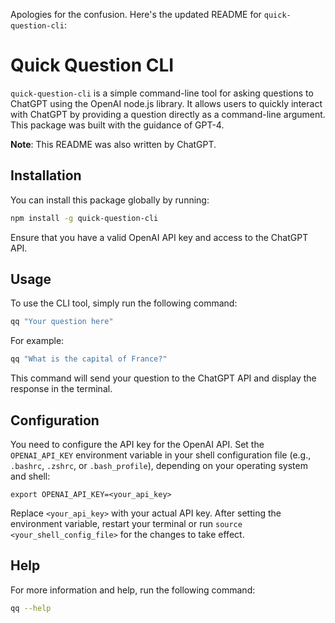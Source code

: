 Apologies for the confusion. Here's the updated README for `quick-question-cli`:

# Quick Question CLI

`quick-question-cli` is a simple command-line tool for asking questions to ChatGPT using the OpenAI node.js library. It allows users to quickly interact with ChatGPT by providing a question directly as a command-line argument. This package was built with the guidance of GPT-4.

**Note**: This README was also written by ChatGPT.

## Installation

You can install this package globally by running:

```bash
npm install -g quick-question-cli
```

Ensure that you have a valid OpenAI API key and access to the ChatGPT API.

## Usage

To use the CLI tool, simply run the following command:

```bash
qq "Your question here"
```

For example:

```bash
qq "What is the capital of France?"
```

This command will send your question to the ChatGPT API and display the response in the terminal.

## Configuration

You need to configure the API key for the OpenAI API. Set the `OPENAI_API_KEY` environment variable in your shell configuration file (e.g., `.bashrc`, `.zshrc`, or `.bash_profile`), depending on your operating system and shell:

```
export OPENAI_API_KEY=<your_api_key>
```

Replace `<your_api_key>` with your actual API key. After setting the environment variable, restart your terminal or run `source <your_shell_config_file>` for the changes to take effect.

## Help

For more information and help, run the following command:

```bash
qq --help
```